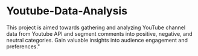 # Youtube-Data-Analysis
This project is aimed towards gathering and analyzing YouTube channel data from Youtube API and  segment comments into positive, negative, and neutral categories. Gain valuable insights into audience engagement and preferences."

